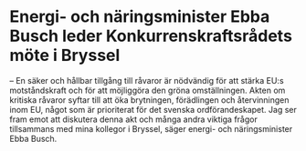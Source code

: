 # Energi- och näringsminister Ebba Busch leder Konkurrenskraftsrådets möte i Bryssel

– En säker och hållbar tillgång till råvaror är nödvändig för att stärka EU:s motståndskraft och för att möjliggöra den gröna omställningen. Akten om kritiska råvaror syftar till att öka brytningen, förädlingen och återvinningen inom EU, något som är prioriterat för det svenska ordförandeskapet. Jag ser fram emot att diskutera denna akt och många andra viktiga frågor tillsammans med mina kollegor i Bryssel, säger energi- och näringsminister Ebba Busch.
